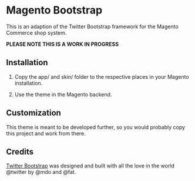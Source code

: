 Magento Bootstrap
=================

This is an adaption of the Twitter Bootstrap framework for the Magento Commerce shop system.

**PLEASE NOTE THIS IS A WORK IN PROGRESS**

Installation
------------

1. Copy the app/ and skin/ folder to the respective places in your Magento installation.

2. Use the theme in the Magento backend.

Customization
-------------

This theme is meant to be developed further, so you would probably copy this project and work from there.

Credits
-------

[Twitter Bootstrap](http://twitter.github.com/bootstrap) was designed and built with all the love in the world @twitter by @mdo and @fat.

